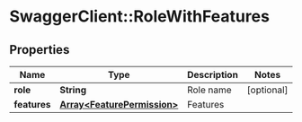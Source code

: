 # SwaggerClient::RoleWithFeatures

## Properties
Name | Type | Description | Notes
------------ | ------------- | ------------- | -------------
**role** | **String** | Role name | [optional] 
**features** | [**Array&lt;FeaturePermission&gt;**](FeaturePermission.md) | Features | 


